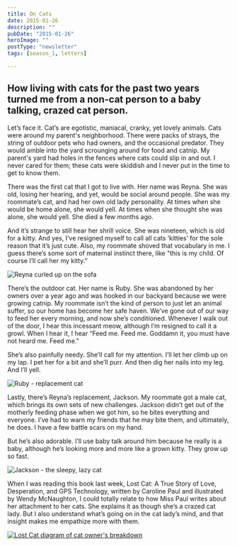 ```yaml
---
title: On Cats
date: 2015-01-26
description: ""
pubDate: "2015-01-26"
heroImage: ""
postType: "newsletter"
tags: [season_1, letters]

---
```




## How living with cats for the past two years turned me from a non-cat person to a baby talking, crazed cat person.

Let’s face it. Cat’s are egotistic, maniacal, cranky, yet lovely animals. Cats were around my parent's neighborhood. There were packs of strays, the string of outdoor pets who had owners, and the occasional predator. They would amble into the yard scrounging around for food and catnip. My parent's yard had holes in the fences where cats could slip in and out. I never cared for them; these cats were skiddish and I never put in the time to get to know them.

There was the first cat that I got to live with. Her name was Reyna. She was old, losing her hearing, and yet, would be social around people. She was my roommate’s cat, and had her own old lady personality. At times when she would be home alone, she would yell. At times when she thought she was alone, she would yell. She died a few months ago.

And it’s strange to still hear her shrill voice. She was nineteen, which is old for a kitty. And yes, I’ve resigned myself to call all cats ‘kitties’ for the sole reason that it’s just cute. Also, my roommate shoved that vocabulary in me. I guess there’s some sort of maternal instinct there, like "this is my child. Of course I’ll call her my kitty.”

![Reyna curled up on the sofa](https://gallery.tinyletterapp.com/b7acb1dd09358f1ed19f16a562a005fc08d42511/images/681e3b3e-8d74-4efd-a142-486567294b8b.jpg)

There’s the outdoor cat. Her name is Ruby. She was abandoned by her owners over a year ago and was hooked in our backyard because we were growing catnip. My roommate isn’t the kind of person to just let an animal suffer, so our home has become her safe haven. We’ve gone out of our way to feed her every morning, and now she’s conditioned. Whenever I walk out of the door, I hear this incessant meow, although I’m resigned to call it a growl. When I hear it, I hear “Feed me. Feed me. Goddamn it, you must have not heard me. Feed me."

She’s also painfully needy. She’ll call for my attention. I’ll let her climb up on my lap. I pet her for a bit and she’ll purr. And then dig her nails into my leg. And I’ll yell.

![Ruby - replacement cat](https://gallery.tinyletterapp.com/b7acb1dd09358f1ed19f16a562a005fc08d42511/images/48827d61-ebbd-43f0-a36c-45a552d326e9.jpg)

Lastly, there’s Reyna’s replacement, Jackson. My roommate got a male cat, which brings its own sets of new challenges. Jackson didn’t get out of the motherly feeding phase when we got him, so he bites everything and everyone. I’ve had to warn my friends that he may bite them, and ultimately, he does. I have a few battle scars on my hand.

But he’s also adorable. I’ll use baby talk around him because he really is a baby, although he’s looking more and more like a grown kitty. They grow up so fast.

![Jackson - the sleepy, lazy cat](https://gallery.tinyletterapp.com/b7acb1dd09358f1ed19f16a562a005fc08d42511/images/b1fd7b16-98d3-46fd-b939-f1e09683e14a.jpg)

When I was reading this book last week, Lost Cat: A True Story of Love, Desperation, and GPS Technology, written by Caroline Paul and illustrated by Wendy McNaughton, I could totally relate to how Miss Paul writes about her attachment to her cats. She explains it as though she’s a crazed cat lady. But I also understand what’s going on in the cat lady’s mind, and that insight makes me empathize more with them.

[![Lost Cat diagram of cat owner's breakdown](https://gallery.tinyletterapp.com/b7acb1dd09358f1ed19f16a562a005fc08d42511/images/2faba11a-4150-4890-b26b-5f25af17994d.jpg)](https://www.brainpickings.org/2013/04/09/lost-cat-wendy-macnaughton-caroline-paul/)
